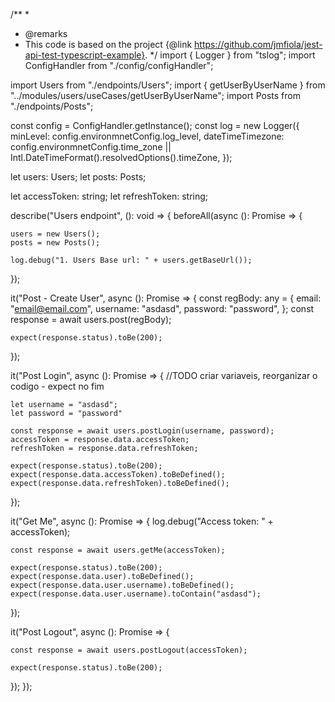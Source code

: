 /**
 *
 * @remarks
 * This code is based on the project {@link https://github.com/jmfiola/jest-api-test-typescript-example}.
 */
import { Logger } from "tslog";
import ConfigHandler from "./config/configHandler";

import Users from "./endpoints/Users";
import { getUserByUserName } from "../modules/users/useCases/getUserByUserName";
import Posts from "./endpoints/Posts";

const config = ConfigHandler.getInstance();
const log = new Logger({
  minLevel: config.environmnetConfig.log_level,
  dateTimeTimezone: config.environmnetConfig.time_zone || Intl.DateTimeFormat().resolvedOptions().timeZone,
});

let users: Users;
let posts: Posts;

let accessToken: string;
let refreshToken: string;

describe("Users endpoint", (): void => {
  beforeAll(async (): Promise<void> => {
    
    users = new Users();
    posts = new Posts();

    log.debug("1. Users Base url: " + users.getBaseUrl());
  });

  it("Post - Create User", async (): Promise<void> => {
    const regBody: any = {
      email: "email@email.com",
      username: "asdasd",
      password: "password",
    };
    const response = await users.post(regBody);

    expect(response.status).toBe(200);
  });

  it("Post Login", async (): Promise<void> => {
    //TODO criar variaveis, reorganizar o codigo - expect no fim
   
    let username = "asdasd";
    let password = "password"
    
    const response = await users.postLogin(username, password);
    accessToken = response.data.accessToken;
    refreshToken = response.data.refreshToken;

    expect(response.status).toBe(200);
    expect(response.data.accessToken).toBeDefined();
    expect(response.data.refreshToken).toBeDefined();
  });

  it("Get Me", async (): Promise<void> => {
    log.debug("Access token: " + accessToken);

    const response = await users.getMe(accessToken);
    
    expect(response.status).toBe(200);
    expect(response.data.user).toBeDefined();
    expect(response.data.user.username).toBeDefined();
    expect(response.data.user.username).toContain("asdasd");
  });

  it("Post Logout", async (): Promise<void> => {
    
    const response = await users.postLogout(accessToken);
    
    expect(response.status).toBe(200);
  });
});
